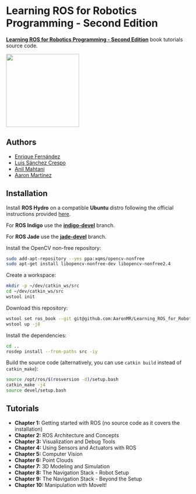 # Learning ROS for Robotics Programming - Second Edition #

[**Learning ROS for Robotics Programming - Second Edition**](https://www.packtpub.com/hardware-and-creative/learning-ros-robotics-programming-%E2%80%93-second-edition) book tutorials source code.

<a href="https://www.packtpub.com/hardware-and-creative/learning-ros-robotics-programming-%E2%80%93-second-edition"><img src=https://www.packtpub.com/sites/default/files/7580OS_Learning%20ROS%20for%20Robotics%20Programming%20-%20Second%20Edition.jpg width=200/></a>

## Authors ##

* [Enrique Fernández](https://github.com/efernandez)
* [Luis Sánchez Crespo](https://github.com/LuisSC)
* [Anil Mahtani](https://github.com/Anilm3)
* [Aaron Martínez](https://github.com/AaronMR)

## Installation ##

Install **ROS Hydro** on a compatible **Ubuntu** distro following the official instructions provided [here](http://wiki.ros.org/hydro/Installation/Ubuntu).

For **ROS Indigo** use the [**indigo-devel**](https://github.com/AaronMR/Learning_ROS_for_Robotics_Programming_2nd_edition/tree/indigo-devel) branch.

For **ROS Jade** use the [**jade-devel**](https://github.com/AaronMR/Learning_ROS_for_Robotics_Programming_2nd_edition/tree/jade-devel) branch.

Install the OpenCV non-free repository:
``` bash
sudo add-apt-repository --yes ppa:xqms/opencv-nonfree
sudo apt-get install libopencv-nonfree-dev libopencv-nonfree2.4
```

Create a workspace:
``` bash
mkdir -p ~/dev/catkin_ws/src
cd ~/dev/catkin_ws/src
wstool init
```

Download this repository:
``` bash
wstool set ros_book --git git@github.com:AaronMR/Learning_ROS_for_Robotics_Programming_2nd_edition.git
wstool up -j8
```

Install the dependencies:
``` bash
cd ..
rosdep install --from-paths src -iy
```

Build the source code (alternatively, you can use `catkin build` instead of `catkin_make`):
``` bash
source /opt/ros/$(rosversion -d)/setup.bash
catkin_make -j4
source devel/setup.bash
```

## Tutorials ##

* **Chapter  1:** Getting started with ROS (no source code as it covers the installation)
* **Chapter  2:** ROS Architecture and Concepts
* **Chapter  3:** Visualization and Debug Tools
* **Chapter  4:** Using Sensors and Actuators with ROS
* **Chapter  5:** Computer Vision
* **Chapter  6:** Point Clouds
* **Chapter  7:** 3D Modeling and Simulation
* **Chapter  8:** The Navigation Stack - Robot Setup
* **Chapter  9:** The Navigation Stack - Beyond the Setup
* **Chapter 10:** Manipulation with MoveIt!
